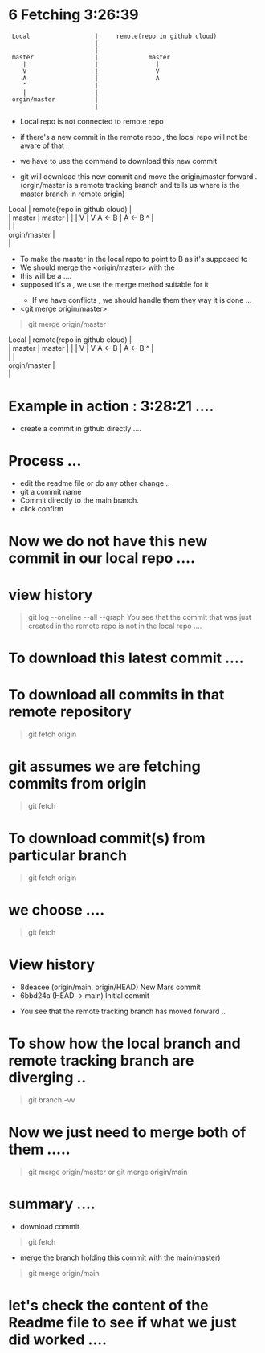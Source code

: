 # 6 Fetching           3:26:39            


     Local                  |     remote(repo in github cloud) 
                            |                                  
                            |                                  
     master                 |              master              
        |                   |                |                 
        V                   |                V                 
        A                   |                A
        ^                   |                
        |                   |                  
     orgin/master           |  
                            |                                              

- Local repo is not connected to remote repo
- if there's a new commit in the remote repo , the local repo will not be aware of that . 

- we have to use the <git fetch> command to download this new commit 
- git will download this new commit and move the origin/master forward .(orgin/master is a remote tracking branch and tells us where is the master branch in remote origin) 



Local                   |       remote(repo in github cloud)
                        |                
                        |
master                  |              master 
   |                    |                |
   V                    |                V
   A <-  B              |           A <- B
         ^              |                     
         |              |                        
    orgin/master        |  
                        |


- To make the master in the local repo to point to B as it's supposed to 
- We should merge the <origin/master> with the <master> 
- this will be a <Fast forword merge>     .... 
- supposed it's a <three-way-merge> , we use the merge method suitable for it 
    - If we have conflicts , we should handle them they way it is done ... 
- <git merge origin/master>


> git merge origin/master 

Local                   |       remote(repo in github cloud)
                        |                
                        |
      master            |              master 
         |              |                |
         V              |                V
   A <-  B              |           A <- B
         ^              |                     
         |              |                        
    orgin/master        |  
                        |






# Example in action :         3:28:21 .... 

- create a commit in github directly .... 
# Process ... 
- edit the readme file or do any other change .. 
- git a commit name 
-  Commit directly to the main branch.
- click confirm



# Now we do not  have this new commit in our local repo .... 

# view history 
> git log --oneline --all --graph 
You see that the commit that was just created in the remote repo is not in the local repo .... 

# To download  this latest commit .... 

# To download all commits in that remote repository

> git fetch origin 

# git assumes we are fetching commits from origin

> git fetch

# To download commit(s) from particular branch 

> git fetch origin <branchname>






# we choose .... 

> git fetch 



# View history 
* 8deacee (origin/main, origin/HEAD) New Mars commit
* 6bbd24a (HEAD -> main) Initial commit 

- You see that the remote tracking branch has moved forward ..




# To show how the local branch and remote tracking branch are diverging ..

> git branch -vv





# Now we just need to merge both of them ..... 

> git merge origin/master 
or
> git merge origin/main 










# summary .... 
- download commit 
> git fetch 

- merge the branch holding this commit with the main(master)
> git merge origin/main






# let's check the content of the Readme file to see if what we just did worked ....